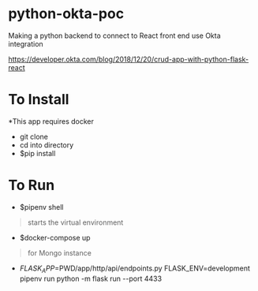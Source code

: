 # python-okta-poc

Making a python backend to connect to React front end use Okta integration

https://developer.okta.com/blog/2018/12/20/crud-app-with-python-flask-react

# To Install

\*This app requires docker
 - git clone
 - cd into directory
 - $pip install


# To Run

 - $pipenv shell 
 >starts the virtual environment
 - $docker-compose up
 >for Mongo instance
 - $FLASK_APP=$PWD/app/http/api/endpoints.py FLASK_ENV=development pipenv run python -m flask run --port 4433